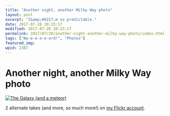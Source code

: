```yaml
---
title: "Another night, another Milky Way photo"
layout: post
excerpt: "I&amp;#8217;m so predictable."
date: 2017-07-28 20:23:17
modified: 2017-07-28 20:23:17
permalink: 2017/07/28/another-night-another-milky-way-photo/index.html
tags: ["Ne-e-e-e-e-erd!", "Photos"]
featured_img: 
wpid: 2387
---
```


# Another night, another Milky Way photo

[![The Galaxy (and a meteor)](https://live.staticflickr.com/4320/36185625456_de462d9acf_z.jpg)](https://www.flickr.com/photos/pj/36185625456/)

2 alternate takes (and more, so much more!) on [my Flickr account](https://www.flickr.com/photos/pj/).